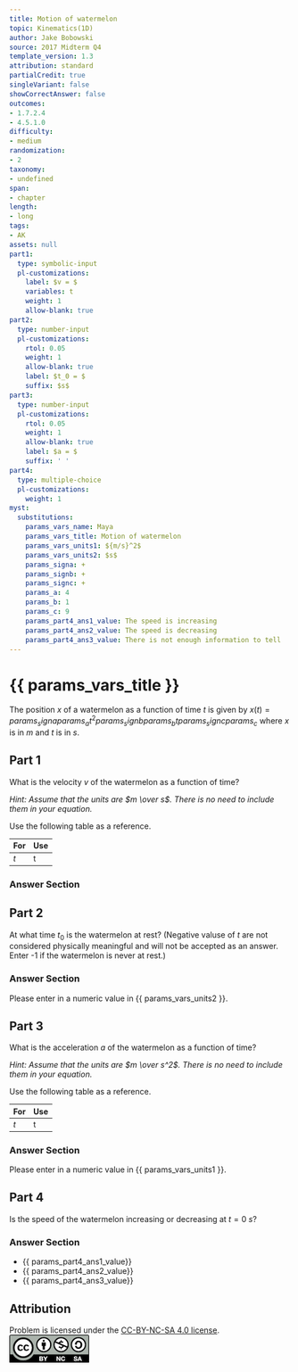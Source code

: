 ```yaml
---
title: Motion of watermelon
topic: Kinematics(1D)
author: Jake Bobowski
source: 2017 Midterm Q4
template_version: 1.3
attribution: standard
partialCredit: true
singleVariant: false
showCorrectAnswer: false
outcomes:
- 1.7.2.4
- 4.5.1.0
difficulty:
- medium
randomization:
- 2
taxonomy:
- undefined
span:
- chapter
length:
- long
tags:
- AK
assets: null
part1:
  type: symbolic-input
  pl-customizations:
    label: $v = $
    variables: t
    weight: 1
    allow-blank: true
part2:
  type: number-input
  pl-customizations:
    rtol: 0.05
    weight: 1
    allow-blank: true
    label: $t_0 = $
    suffix: $s$
part3:
  type: number-input
  pl-customizations:
    rtol: 0.05
    weight: 1
    allow-blank: true
    label: $a = $
    suffix: ' '
part4:
  type: multiple-choice
  pl-customizations:
    weight: 1
myst:
  substitutions:
    params_vars_name: Maya
    params_vars_title: Motion of watermelon
    params_vars_units1: ${m/s}^2$
    params_vars_units2: $s$
    params_signa: +
    params_signb: +
    params_signc: +
    params_a: 4
    params_b: 1
    params_c: 9
    params_part4_ans1_value: The speed is increasing
    params_part4_ans2_value: The speed is decreasing
    params_part4_ans3_value: There is not enough information to tell
---
```

# {{ params_vars_title }}
The position $x$ of a watermelon as a function of time $t$ is given by $x(t) = {{ params_signa }}{{ params_a }}t^2 {{ params_signb }}{{ params_b}}t {{params_signc }}{{ params_c }}$ where $x$ is in $m$ and $t$ is in $s$.

## Part 1

What is the velocity $v$ of the watermelon as a function of time?

_Hint: Assume that the units are $m \over s$. There is no need to include them in your equation._

Use the following table as a reference.

| For | Use |
|-----|-----|
| $t$ | t   |

### Answer Section

## Part 2

At what time $t_0$ is the watermelon at rest? (Negative valuse of $t$ are not considered physically meaningful and will not be accepted as an answer. Enter -1 if the watermelon is never at rest.)

### Answer Section

Please enter in a numeric value in {{ params_vars_units2 }}.

## Part 3

What is the acceleration $a$ of the watermelon as a function of time?

_Hint: Assume that the units are $m \over s^2$. There is no need to include them in your equation._

Use the following table as a reference.

| For | Use |
|-----|-----|
| $t$ | t   |

### Answer Section

Please enter in a numeric value in {{ params_vars_units1 }}.

## Part 4

Is the speed of the watermelon increasing or decreasing at $t = 0$ $s$?

### Answer Section

- {{ params_part4_ans1_value}}
- {{ params_part4_ans2_value}}
- {{ params_part4_ans3_value}}

## Attribution

Problem is licensed under the [CC-BY-NC-SA 4.0 license](https://creativecommons.org/licenses/by-nc-sa/4.0/).<br> ![The Creative Commons 4.0 license requiring attribution-BY, non-commercial-NC, and share-alike-SA license.](https://raw.githubusercontent.com/firasm/bits/master/by-nc-sa.png)